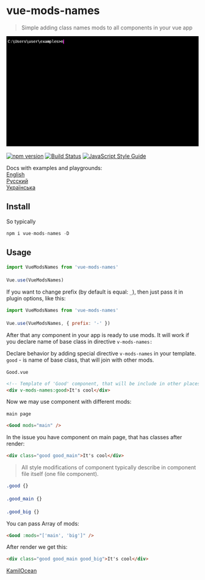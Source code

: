 # vue-mods-names
> Simple adding class names mods to all components in your vue app

![example](./assets/vue-mods-names.gif)

[![npm version](https://badge.fury.io/js/vue-mods-names.svg)](https://badge.fury.io/js/vue-mods-names)
[![Build Status](https://travis-ci.org/RGRU/vue-mods-names.svg?branch=master)](https://travis-ci.org/RGRU/vue-mods-names)
[![JavaScript Style Guide](https://img.shields.io/badge/code_style-standard-brightgreen.svg)](https://standardjs.com)

Docs with examples and playgrounds:<br>
[English](https://rgru.github.io/vue-mods-names/#/)<br>
[Русский](https://rgru.github.io/vue-mods-names/#/ru/)<br>
[Українська](https://rgru.github.io/vue-mods-names/#/ua/)

## Install

So typically

```js
npm i vue-mods-names -D
```

## Usage
```js
import VueModsNames from 'vue-mods-names'

Vue.use(VueModsNames)
```
If you want to change prefix (by default is equal: `_`), then just pass it in plugin options, like this:
```js
import VueModsNames from 'vue-mods-names'

Vue.use(VueModsNames, { prefix: '-' })
```
After that any component in your app is ready to use mods. It will work if you declare name of base class in directive `v-mods-names:`

Declare behavior by adding special directive `v-mods-names` in your template. `good` - is name of base class, that will join with other mods.

`Good.vue`
```html
<!-- Template of 'Good' component, that will be include in other places -->
<div v-mods-names:good>It's cool</div>
```

Now we may use component with different mods:

`main page`
```html
<Good mods="main" />
```

In the issue you have component on main page, that has classes after render:

```html
<div class="good good_main">It's cool</div>
```

> All style modifications of component typically describe in component file itself (one file component).

```css
.good {}

.good_main {}

.good_big {}
```

You can pass Array of mods:

```html
<Good :mods="['main', 'big']" />
```

After render we get this:

```html
<div class="good good_main good_big">It's cool</div>
```

[KamilOcean](https://twitter.com/kamil_ocean)
